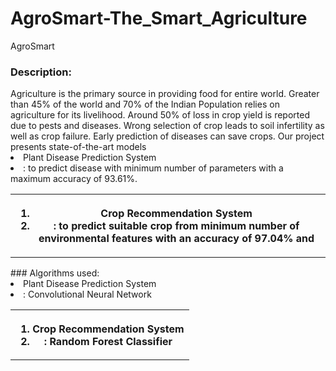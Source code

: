 # AgroSmart-The_Smart_Agriculture
AgroSmart
### Description:
<div>
Agriculture is the primary source in providing food for entire world. Greater than 45% of the world and 70% of the Indian Population relies on agriculture for its livelihood. Around 50% of loss in crop yield is reported due to pests and diseases. Wrong selection of crop leads to soil infertility as well as crop failure. Early prediction of diseases can save crops. Our project presents state-of-the-art models 
<table>
   <tr>
     <th>
      <ol>
        <li>Crop Recommendation System</li>
        <li>: to predict suitable crop from minimum number of environmental features with an accuracy of 97.04% and</li>
     </th>
   </tr>
   <tr>
       <li> Plant Disease Prediction System </li>
       <li>: to predict disease with minimum number of parameters with a maximum accuracy of 93.61%.</li>
   </tr>
   </ol>
 </table>
</div>
 ### Algorithms used:
 <table>
   <tr>
     <th>
      <ol>
        <li>Crop Recommendation System</li>
        <li>: Random Forest Classifier</li>
     </th>
   </tr>
   <tr>
       <li> Plant Disease Prediction System </li>
       <li>: Convolutional Neural Network </li>
   </tr>
   </ol>
 </table>
   
      
